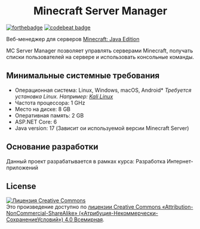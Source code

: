 <h1 align="center">Minecraft Server Manager</h1>
<p>
  
[![forthebadge](https://forthebadge.com/images/badges/made-with-c-sharp.svg)](https://forthebadge.com)  [![codebeat badge](https://codebeat.co/badges/da8e3d96-ffb3-40f5-ad75-202691102e5c)](https://codebeat.co/a/yri066/projects/github-com-yri066-mcservermanager-main)
  
</p>

Веб-менеджер для серверов [Minecraft: Java Edition](https://www.minecraft.net/ru-ru/download/server)

MC Server Manager позволяет управлять серверами Minecraft, получать списки пользователей на сервере и использовать консольные команды.

## Минимальные системные требования
- Операционная система: Linux, Windows, macOS, Android* *Требуется установка Linux. Например: [Kali Linux](https://www.kali.org/get-kali/#kali-mobile)*
- Частота процессора: 1 GHz
- Место на диске: 8 GB 
- Оперативная память: 2 GB 
- ASP.NET Core: 6
- Java version: 17 (Зависит ои используемой версии Minecraft Server)

## Основание разработки
Данный проект разрабатывается в рамках курса: Разработка Интернет-приложений  

## License
<a rel="license" href="http://creativecommons.org/licenses/by-nc-sa/4.0/"><img alt="Лицензия Creative Commons" style="border-width:0" src="https://i.creativecommons.org/l/by-nc-sa/4.0/88x31.png" /></a><br />Это произведение доступно по <a rel="license" href="http://creativecommons.org/licenses/by-nc-sa/4.0/">лицензии Creative Commons «Attribution-NonCommercial-ShareAlike» («Атрибуция-Некоммерчески-СохранениеУсловий») 4.0 Всемирная</a>.
